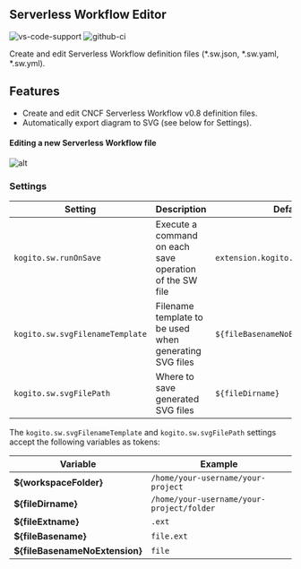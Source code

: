 ## Serverless Workflow Editor

![vs-code-support](https://img.shields.io/badge/Visual%20Studio%20Code-1.46.0+-blue.svg)
![github-ci](https://github.com/kiegroup/kie-tools/actions/workflows/monorepo_pr_ci_full.yml/badge.svg)

Create and edit Serverless Workflow definition files (\*.sw.json, \*.sw.yaml, \*.sw.yml).

## Features

- Create and edit CNCF Serverless Workflow v0.8 definition files.
- Automatically export diagram to SVG (see below for Settings).

#### Editing a new Serverless Workflow file

![alt](./gifs/sw.gif?raw=true)

### Settings

| Setting                         | Description                                             | Default value                            |
| ------------------------------- | ------------------------------------------------------- | ---------------------------------------- |
| `kogito.sw.runOnSave`           | Execute a command on each save operation of the SW file | `extension.kogito.silentlyGenerateSvgSw` |
| `kogito.sw.svgFilenameTemplate` | Filename template to be used when generating SVG files  | `${fileBasenameNoExtension}-svg.svg`     |
| `kogito.sw.svgFilePath`         | Where to save generated SVG files                       | `${fileDirname}`                         |

The `kogito.sw.svgFilenameTemplate` and `kogito.sw.svgFilePath` settings accept the following variables as tokens:

| Variable                       | Example                                   |
| ------------------------------ | ----------------------------------------- |
| **${workspaceFolder}**         | `/home/your-username/your-project`        |
| **${fileDirname}**             | `/home/your-username/your-project/folder` |
| **${fileExtname}**             | `.ext`                                    |
| **${fileBasename}**            | `file.ext`                                |
| **${fileBasenameNoExtension}** | `file`                                    |
